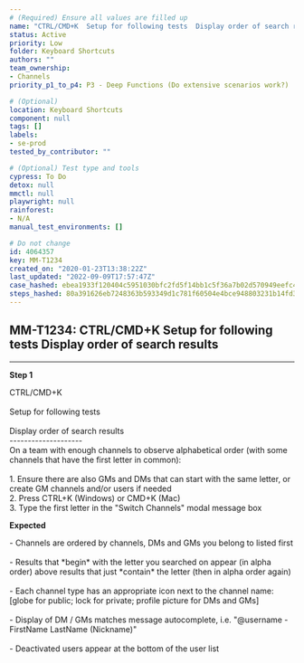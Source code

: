 ```yaml
---
# (Required) Ensure all values are filled up
name: "CTRL/CMD+K  Setup for following tests  Display order of search results"
status: Active
priority: Low
folder: Keyboard Shortcuts
authors: ""
team_ownership: 
- Channels
priority_p1_to_p4: P3 - Deep Functions (Do extensive scenarios work?)

# (Optional)
location: Keyboard Shortcuts
component: null
tags: []
labels: 
- se-prod
tested_by_contributor: ""

# (Optional) Test type and tools
cypress: To Do
detox: null
mmctl: null
playwright: null
rainforest: 
- N/A
manual_test_environments: []

# Do not change
id: 4064357
key: MM-T1234
created_on: "2020-01-23T13:38:22Z"
last_updated: "2022-09-09T17:57:47Z"
case_hashed: ebea1933f120404c5951030bfc2fd5f14bb1c5f36a7b02d570949eefc438ed34dd010a33f4b2101c72d50f0052ccb0dd
steps_hashed: 80a391626eb7248363b593349d1c781f60504e4bce948803231b14fd37220f0ad93707537ccc9a27ec73ad80a2e141f7
---
```


<!-- (Auto-generated) Based on frontmatter's "key" and "name" -->

## MM-T1234: CTRL/CMD+K Setup for following tests Display order of search results

---

**Step 1**

CTRL/CMD+K\
\
Setup for following tests\
\
Display order of search results\
\--------------------\
On a team with enough channels to observe alphabetical order (with some channels that have the first letter in common):\
\
1\. Ensure there are also GMs and DMs that can start with the same letter, or create GM channels and/or users if needed\
2\. Press CTRL+K (Windows) or CMD+K (Mac)\
3\. Type the first letter in the "Switch Channels" modal message box

**Expected**

\- Channels are ordered by channels, DMs and GMs you belong to listed first\
\
\- Results that \*begin\* with the letter you searched on appear (in alpha order) above results that just \*contain\* the letter (then in alpha order again)\
\
\- Each channel type has an appropriate icon next to the channel name: \[globe for public; lock for private; profile picture for DMs and GMs]\
\
\- Display of DM / GMs matches message autocomplete, i.e. "@username - FirstName LastName (Nickname)"\
\
\- Deactivated users appear at the bottom of the user list
